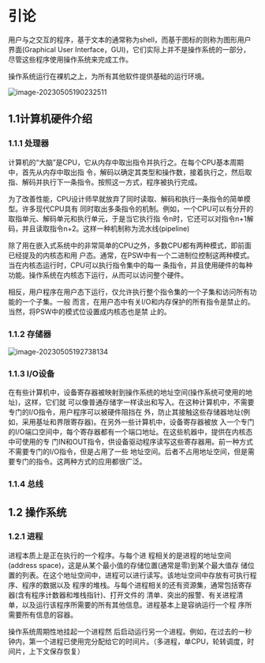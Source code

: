 # 引论

用户与之交互的程序，基于文本的通常称为shell，而基于图标的则称为图形用户界面(Graphical User Interface，GUI)，它们实际上并不是操作系统的一部分，尽管这些程序使用操作系统来完成工作。

操作系统运行在裸机之上，为所有其他软件提供基础的运行环境。

![image-20230505190232511](http://8.130.25.175:8080/img/image-20230505190232511.png)



## 1.1计算机硬件介绍

### 1.1.1 处理器

计算机的“大脑”是CPU，它从内存中取出指令并执行之。在每个CPU基本周期中，首先从内存中取出指 令，解码以确定其类型和操作数，接着执行之，然后取指、解码并执行下一条指令。按照这一方式，程序被执行完成。

为了改善性能，CPU设计师早就放弃了同时读取、解码和执行一条指令的简单模型。许多现代CPU具有 同时取出多条指令的机制。例如，一个CPU可以有分开的取指单元、解码单元和执行单元，于是当它执行指 令n时，它还可以对指令n+1解码，并且读取指令n+2。这样一种机制称为流水线(pipeline)

除了用在嵌入式系统中的非常简单的CPU之外，多数CPU都有两种模式，即前面已经提及的内核态和用 户态。通常，在PSW中有一个二进制位控制这两种模式。当在内核态运行时，CPU可以执行指令集中的每一 条指令，并且使用硬件的每种功能。操作系统在内核态下运行，从而可以访问整个硬件。

相反，用户程序在用户态下运行，仅允许执行整个指令集的一个子集和访问所有功能的一个子集。一般 而言，在用户态中有关I/O和内存保护的所有指令是禁止的。当然，将PSW中的模式位设置成内核态也是禁 止的。

### 1.1.2 存储器

![image-20230505192738134](http://8.130.25.175:8080/img/image-20230505192738134.png)



### 1.1.3 I/O设备

在有些计算机中，设备寄存器被映射到操作系统的地址空间(操作系统可使用的地址)，这样，它们就 可以像普通存储字一样读出和写入。在这种计算机中，不需要专门的I/O指令，用户程序可以被硬件阻挡在 外，防止其接触这些存储器地址(例如，采用基址和界限寄存器)。在另外一些计算机中，设备寄存器被放 入一个专门的I/O端口空间中，每个寄存器都有一个端口地址。在这些机器中，提供在内核态中可使用的专 门IN和OUT指令，供设备驱动程序读写这些寄存器用。前一种方式不需要专门的I/O指令，但是占用了一些 地址空间。后者不占用地址空间，但是需要专门的指令。这两种方式的应用都很广泛。

### 1.1.4 总线

## 1.2 操作系统

### 1.2.1 进程

进程本质上是正在执行的一个程序。与每个进 程相关的是进程的地址空间(address space)，这是从某个最小值的存储位置(通常是零)到某个最大值存 储位置的列表。在这个地址空间中，进程可以进行读写。该地址空间中存放有可执行程序、程序的数据以及 程序的堆栈。与每个进程相关的还有资源集，通常包括寄存器(含有程序计数器和堆栈指针)、打开文件的 清单、突出的报警、有关进程清单，以及运行该程序所需要的所有其他信息。进程基本上是容纳运行一个程 序所需要所有信息的容器。

操作系统周期性地挂起一个进程然 后启动运行另一个进程。例如，在过去的一秒钟内，第一个进程已使用完分配给它的时间片。（多进程，单CPU，轮转调度，时间片，上下文保存恢复）